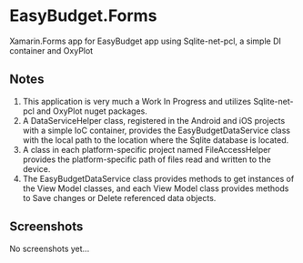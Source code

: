 # EasyBudget.Forms
Xamarin.Forms app for EasyBudget app using Sqlite-net-pcl, a simple DI container and OxyPlot

## Notes
1) This application is very much a Work In Progress and utilizes Sqlite-net-pcl and OxyPlot nuget packages.
2) A DataServiceHelper class, registered in the Android and iOS projects with a simple IoC container, provides the EasyBudgetDataService class with the local path to the location where the Sqlite database is located. 
3) A class in each platform-specific project named FileAccessHelper provides the platform-specific path of files read and written to the device.
4) The EasyBudgetDataService class provides methods to get instances of the View Model classes, and each View Model class provides methods to Save changes or Delete referenced data objects.

## Screenshots
No screenshots yet...
